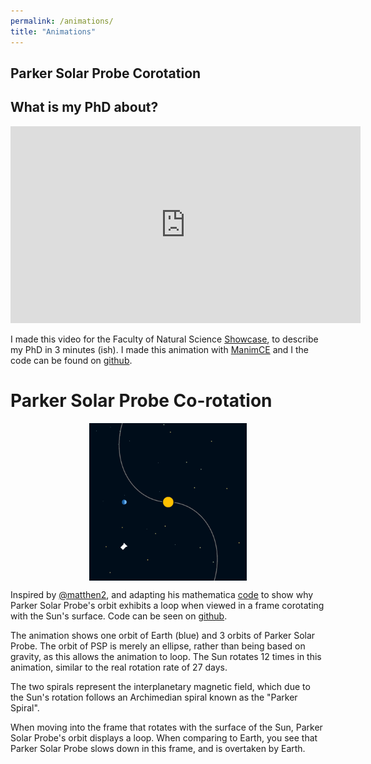 ```yaml
---
permalink: /animations/
title: "Animations"
---
```


## Parker Solar Probe Corotation
<style>
.center {
  display: block;
  margin-left: auto;
  margin-right: auto;
  width: 50%;
}
</style>

## What is my PhD about?

<iframe width="560" height="315" src="https://www.youtube.com/embed/rI2yBMnZMpU" title="YouTube video player" frameborder="0" allow="accelerometer; autoplay; clipboard-write; encrypted-media; gyroscope; picture-in-picture" allowfullscreen></iframe>

I made this video for the Faculty of Natural Science [Showcase](https://www.imperial.ac.uk/events/136545/fons-research-showcase-2021-day-two-departments-of-physics-mathematics-and-the-centre-for-environmental-policy/), to describe my PhD in 3 minutes (ish). I made this animation with [ManimCE](https://docs.manim.community/en/stable/) and I the code can be found on [github](https://github.com/rlaker/animations/tree/main/Spaceweather%20video).


# Parker Solar Probe Co-rotation

<img src="/files/psp_corotation_anti.gif" alt="Parker Solar Probe Corotation" class="center">

Inspired by [@matthen2](https://twitter.com/matthen/), and adapting his mathematica [code](https://pastebin.com/McQ5qwXr) to show why Parker Solar Probe's orbit exhibits a loop when viewed in a frame corotating with the Sun's surface. Code can be seen on [github](https://github.com/rlaker/animations/).

The animation shows one orbit of Earth (blue) and 3 orbits of Parker Solar Probe. The orbit of PSP is merely an ellipse, rather than being based on gravity, as this allows the animation to loop. The Sun rotates 12 times in this animation, similar to the real rotation rate of 27 days.
 
The two spirals represent the interplanetary magnetic field, which due to the Sun's rotation follows an Archimedian spiral known as the "Parker Spiral".

When moving into the frame that rotates with the surface of the Sun, Parker Solar Probe's orbit displays a loop. When comparing to Earth, you see that Parker Solar Probe slows down in this frame, and is overtaken by Earth.
